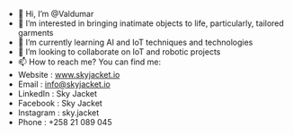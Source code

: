 - 👋 Hi, I’m @Valdumar
- 👀 I’m interested in bringing inatimate objects to life, particularly, tailored garments
- 🌱 I’m currently learning AI and IoT techniques and technologies
- 💞️ I’m looking to collaborate on IoT and robotic projects
- 📫 How to reach me? You can find me:
- Website : www.skyjacket.io 
- Email : info@skyjacket.io 
- LinkedIn : Sky Jacket 
- Facebook : Sky Jacket 
- Instagram : sky.jacket 
- Phone : +258 21 089 045
